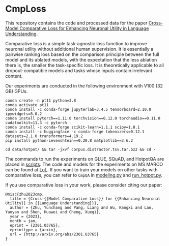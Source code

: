 # CmpLoss

This repository contains the code and processed data for the
paper [Cross-Model Comparative Loss for Enhancing Neuronal Utility in Language Understanding](https://arxiv.org/pdf/2301.03765.pdf).

Comparative loss is a simple task-agnostic loss function to improve neuronal utility without additional human
supervision.
It is essentially a pairwise ranking loss based on the comparison principle between the full model and its ablated
models, with the expectation that the less ablation there is, the smaller the task-specific loss.
It is theoretically applicable to all dropout-compatible models and tasks whose inputs contain irrelevant content.

Our experiments are conducted in the following environment with V100 (32 GB) GPUs.

```shell
conda create -n pt11 python=3.8
conda activate pt11
conda install -c conda-forge jupyterlab=3.4.5 tensorboard=2.10.0 ipywidgets=8.0.2
conda install pytorch==1.11.0 torchvision==0.12.0 torchaudio==0.11.0 cudatoolkit=11.3 -c pytorch
conda install -c conda-forge scikit-learn=1.1.1 scipy=1.8.1
conda install -c huggingface -c conda-forge tokenizers=0.12.1 datasets=2.1.0 transformers=4.19.2
pip install python-Levenshtein==0.20.8 matplotlib==3.6.2

cd data/hotpot/ && tar -jxvf corpus.distractor.tsv.tar.bz2 && cd -
```

The commands to run the experiments on GLUE, SQuAD, and HotpotQA are placed
in [scripts](https://github.com/zycdev/CmpLoss/tree/main/scripts).
The code and models for the experiments on MS MARCO can be found at [LoL](https://github.com/zycdev/LoL).
If you want to train your models on other tasks with comparative loss, you can refer to `CmpQA`
in [modeling.py](https://github.com/zycdev/CmpLoss/blob/main/modeling.py#L197)
and [run_hotpot.py](https://github.com/zycdev/CmpLoss/blob/main/run_hotpot.py).

If you use comparative loss in your work, please consider citing our paper:

```
@misc{zhu2023cmp,
  title = {Cross-{{Model Comparative Loss}} for {{Enhancing Neuronal Utility}} in {{Language Understanding}}},
  author = {Zhu, Yunchang and Pang, Liang and Wu, Kangxi and Lan, Yanyan and Shen, Huawei and Cheng, Xueqi},
  year = {2023},
  month = jan,
  eprint = {2301.03765},
  eprinttype = {arxiv},
  url = {http://arxiv.org/abs/2301.03765}
}
```